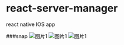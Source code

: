 # react-server-manager
react native IOS app

###snap
![图片1](./arts/32.pic.png)
![图片1](./arts/34.pic.png)
![图片1](./arts/35.pic.png)
